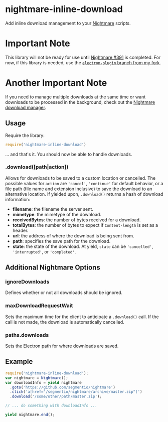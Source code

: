 nightmare-inline-download
======================

Add inline download management to your [Nightmare](http://github.com/segmentio/nightmare) scripts.

# Important Note
This library will not be ready for use until [Nightmare #391](https://github.com/segmentio/nightmare/issues/391) is completed.  For now, if this library is needed, use the [`electron-plugin` branch from my fork](https://github.com/rosshinkley/nightmare/tree/electron-plugin).

# Another Important Note
If you need to manage multiple downloads at the same time or want downloads to be processed in the background, check out the [Nightmare download manager](https://github.com/rosshinkley/nightmare-download-manager).

## Usage
Require the library: 

```js
require('nightmare-inline-download')
```

... and that's it.  You should now be able to handle downloads.

### .download([path|action])

Allows for downloads to be saved to a custom location or cancelled.  The possible values for `action` are `'cancel'`, `'continue'` for default behavior, or a file path (file name and extension inclusive) to save the download to an alternative location.  If yielded upon, `.download()` returns a hash of download information:

* **filename**:  the filename the server sent.
* **mimetype**: the mimetype of the download.
* **receivedBytes**: the number of bytes received for a download.
* **totalBytes**: the number of bytes to expect if `Content-length` is set as a header.
* **url**: the address of where the download is being sent from.
* **path**: specifies the save path for the download.
* **state**: the state of the download.  At yield, `state` can be `'cancelled'`, `'interrupted'`, or `'completed'`.

## Additional Nightmare Options

### ignoreDownloads
Defines whether or not all downloads should be ignored.

### maxDownloadRequestWait
Sets the maximum time for the client to anticipate a `.download()` call.  If the call is not made, the download is automatically cancelled.

### paths.downloads
Sets the Electron path for where downloads are saved.

## Example

```javascript
require('nightmare-inline-download');
var nightmare = Nightmare();
var downloadInfo = yield nightmare
  .goto('https://github.com/segmentio/nightmare')
  .click('a[href="/segmentio/nightmare/archive/master.zip"]')
  .download('/some/other/path/master.zip');

// ... do something with downloadInfo ...

yield nightmare.end();
```
